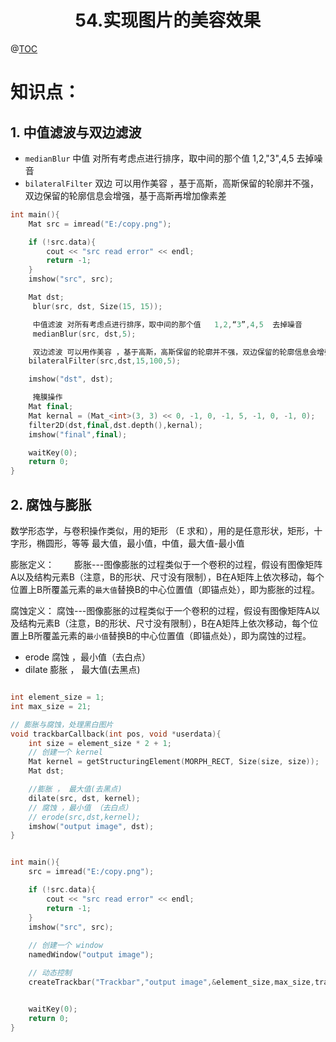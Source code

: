 # <center>54.实现图片的美容效果<center>
@[TOC](opencv)

# 知识点：

## 1. 中值滤波与双边滤波

- `medianBlur` 中值 对所有考虑点进行排序，取中间的那个值   1,2,"3",4,5  去掉噪音
- `bilateralFilter` 双边  可以用作美容 ，基于高斯，高斯保留的轮廓并不强，双边保留的轮廓信息会增强，基于高斯再增加像素差

```c++
int main(){
	Mat src = imread("E:/copy.png");

	if (!src.data){
		cout << "src read error" << endl;
		return -1;
	}
	imshow("src", src);

	Mat dst;
	 blur(src, dst, Size(15, 15));

	 中值滤波 对所有考虑点进行排序，取中间的那个值   1,2,“3”,4,5  去掉噪音
	 medianBlur(src, dst,5);

	 双边滤波 可以用作美容 ，基于高斯，高斯保留的轮廓并不强，双边保留的轮廓信息会增强，基于高斯再增加像素差
	bilateralFilter(src,dst,15,100,5);

	imshow("dst", dst);

	 掩膜操作
	Mat final;
	Mat kernal = (Mat_<int>(3, 3) << 0, -1, 0, -1, 5, -1, 0, -1, 0);
	filter2D(dst,final,dst.depth(),kernal);
	imshow("final",final);

	waitKey(0);
	return 0;
}
```



## 2. 腐蚀与膨胀

数学形态学，与卷积操作类似，用的矩形 （E 求和），用的是任意形状，矩形，十字形，椭圆形，等等 最大值，最小值，中值，最大值-最小值

膨胀定义：
　　膨胀---图像膨胀的过程类似于一个卷积的过程，假设有图像矩阵A以及结构元素B（注意，B的形状、尺寸没有限制），B在A矩阵上依次移动，每个位置上B所覆盖元素的`最大值`替换B的中心位置值（即锚点处），即为膨胀的过程。

腐蚀定义：
    腐蚀---图像膨胀的过程类似于一个卷积的过程，假设有图像矩阵A以及结构元素B（注意，B的形状、尺寸没有限制），B在A矩阵上依次移动，每个位置上B所覆盖元素的`最小值`替换B的中心位置值（即锚点处），即为腐蚀的过程。

- erode 腐蚀 ，最小值（去白点）
- dilate 膨胀 ， 最大值(去黑点)

```c++

int element_size = 1;
int max_size = 21;

// 膨胀与腐蚀，处理黑白图片
void trackbarCallback(int pos, void *userdata){
	int size = element_size * 2 + 1;
	// 创建一个 kernel
	Mat kernel = getStructuringElement(MORPH_RECT, Size(size, size));
	Mat dst;

	//膨胀 ， 最大值(去黑点)
	dilate(src, dst, kernel);
	// 腐蚀 ，最小值 （去白点）
	// erode(src,dst,kernel);
	imshow("output image", dst);
}


int main(){
	src = imread("E:/copy.png");

	if (!src.data){
		cout << "src read error" << endl;
		return -1;
	}
	imshow("src", src);
	
	// 创建一个 window
	namedWindow("output image");

	// 动态控制
	createTrackbar("Trackbar","output image",&element_size,max_size,trackbarCallback);


	waitKey(0);
	return 0;
}
```
















